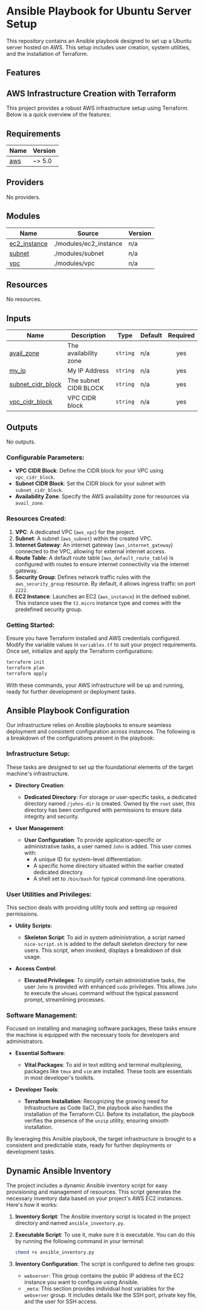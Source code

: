 # Ansible Playbook for Ubuntu Server Setup

This repository contains an Ansible playbook designed to set up a Ubuntu server hosted on AWS. This setup includes user creation, system utilities, and the installation of Terraform.

## Features

## AWS Infrastructure Creation with Terraform

This project provides a robust AWS infrastructure setup using Terraform. Below is a quick overview of the features:

<!-- BEGIN_TF_DOCS -->
## Requirements

| Name | Version |
|------|---------|
| <a name="requirement_aws"></a> [aws](#requirement\_aws) | ~> 5.0 |

## Providers

No providers.

## Modules

| Name | Source | Version |
|------|--------|---------|
| <a name="module_ec2_instance"></a> [ec2\_instance](#module\_ec2\_instance) | ./modules/ec2_instance | n/a |
| <a name="module_subnet"></a> [subnet](#module\_subnet) | ./modules/subnet | n/a |
| <a name="module_vpc"></a> [vpc](#module\_vpc) | ./modules/vpc | n/a |

## Resources

No resources.

## Inputs

| Name | Description | Type | Default | Required |
|------|-------------|------|---------|:--------:|
| <a name="input_avail_zone"></a> [avail\_zone](#input\_avail\_zone) | The availability zone | `string` | n/a | yes |
| <a name="input_my_ip"></a> [my\_ip](#input\_my\_ip) | My IP Address | `string` | n/a | yes |
| <a name="input_subnet_cidr_block"></a> [subnet\_cidr\_block](#input\_subnet\_cidr\_block) | The subnet CIDR BLOCK | `string` | n/a | yes |
| <a name="input_vpc_cidr_block"></a> [vpc\_cidr\_block](#input\_vpc\_cidr\_block) | VPC CIDR block | `string` | n/a | yes |

## Outputs

No outputs.
<!-- END_TF_DOCS -->

### Configurable Parameters:

- **VPC CIDR Block**: Define the CIDR block for your VPC using `vpc_cidr_block`.
- **Subnet CIDR Block**: Set the CIDR block for your subnet with `subnet_cidr_block`.
- **Availability Zone**: Specify the AWS availability zone for resources via `avail_zone`.

### Resources Created:

1. **VPC**: A dedicated VPC (`aws_vpc`) for the project.
2. **Subnet**: A subnet (`aws_subnet`) within the created VPC.
3. **Internet Gateway**: An internet gateway (`aws_internet_gateway`) connected to the VPC, allowing for external internet access.
4. **Route Table**: A default route table (`aws_default_route_table`) is configured with routes to ensure internet connectivity via the internet gateway.
5. **Security Group**: Defines network traffic rules with the `aws_security_group` resource. By default, it allows ingress traffic on port `2222`.
6. **EC2 Instance**: Launches an EC2 (`aws_instance`) in the defined subnet. This instance uses the `t2.micro` instance type and comes with the predefined security group.

### Getting Started:

Ensure you have Terraform installed and AWS credentials configured. Modify the variable values in `variables.tf` to suit your project requirements. Once set, initialize and apply the Terraform configurations:

```bash
terraform init
terraform plan
terraform apply
```

With these commands, your AWS infrastructure will be up and running, ready for further development or deployment tasks.

## Ansible Playbook Configuration

Our infrastructure relies on Ansible playbooks to ensure seamless deployment and consistent configuration across instances. The following is a breakdown of the configurations present in the playbook:

### **Infrastructure Setup**:
These tasks are designed to set up the foundational elements of the target machine's infrastructure.

- **Directory Creation**:
  - **Dedicated Directory**: For storage or user-specific tasks, a dedicated directory named `/johns-dir` is created. Owned by the `root` user, this directory has been configured with permissions to ensure data integrity and security.
  
- **User Management**:
  - **User Configuration**: To provide application-specific or administrative tasks, a user named `John` is added. This user comes with:
    - A unique ID for system-level differentiation.
    - A specific home directory situated within the earlier created dedicated directory.
    - A shell set to `/bin/bash` for typical command-line operations.

### **User Utilities and Privileges**:
This section deals with providing utility tools and setting up required permissions.

- **Utility Scripts**:
  - **Skeleton Script**: To aid in system administration, a script named `nice-script.sh` is added to the default skeleton directory for new users. This script, when invoked, displays a breakdown of disk usage.
  
- **Access Control**:
  - **Elevated Privileges**: To simplify certain administrative tasks, the user `John` is provided with enhanced `sudo` privileges. This allows `John` to execute the `whoami` command without the typical password prompt, streamlining processes.

### **Software Management**:
Focused on installing and managing software packages, these tasks ensure the machine is equipped with the necessary tools for developers and administrators.

- **Essential Software**:
  - **Vital Packages**: To aid in text editing and terminal multiplexing, packages like `tmux` and `vim` are installed. These tools are essentials in most developer's toolkits.
  
- **Developer Tools**:
  - **Terraform Installation**: Recognizing the growing need for Infrastructure as Code (IaC), the playbook also handles the installation of the Terraform CLI. Before its installation, the playbook verifies the presence of the `unzip` utility, ensuring smooth installation.

By leveraging this Ansible playbook, the target infrastructure is brought to a consistent and predictable state, ready for further deployments or development tasks.


## Dynamic Ansible Inventory

The project includes a dynamic Ansible inventory script for easy provisioning and management of resources. This script generates the necessary inventory data based on your project's AWS EC2 instances. Here's how it works:

1. **Inventory Script**: The Ansible inventory script is located in the project directory and named `ansible_inventory.py`.

2. **Executable Script**: To use it, make sure it is executable. You can do this by running the following command in your terminal:

   ```bash
   chmod +x ansible_inventory.py
   ```

3. **Inventory Configuration**: The script is configured to define two groups:

   - `webserver`: This group contains the public IP address of the EC2 instance you want to configure using Ansible.
   - `_meta`: This section provides individual host variables for the `webserver` group. It includes details like the SSH port, private key file, and the user for SSH access.


